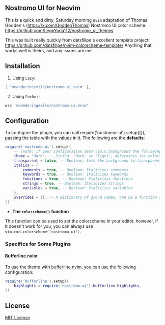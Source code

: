 <h2> Nostromo UI for Neovim </h2>

This is a quick and dirty, Saturday morning `nvim` adaptation of Thomas
Godden's (https://x.com/GoddenThomas) Nostromo UI color scheme:
https://github.com/LegoYoda112/nostromo_ui_themes

This was built really quickly from datsfilipe's excellent template project: https://github.com/datsfilipe/nvim-colorscheme-template/
Anything that works well is theirs, and any issues are me.

## Installation

1. Using `Lazy`:

```lua
{ 'meanderingexile/nostromo-ui.nvim' },
```

2. Using `Packer`:

```lua
use 'meanderingexile/nostromo-ui.nvim'
```

## Configuration

To configure the plugin, you can call require('nostromo-ui').setup({}), passing the table with the values in it. The following are the **defaults**:

```lua
require('nostromo-ui').setup({
    -- (note: if your configuration sets vim.o.background the following option will do nothing!)
    theme = 'dark', -- String: 'dark' or 'light', determines the colorscheme used
    transparent = false, -- Boolean: Sets the background to transparent
    italics = {
        comments = true, -- Boolean: Italicizes comments
        keywords = true, -- Boolean: Italicizes keywords
        functions = true, -- Boolean: Italicizes functions
        strings = true, -- Boolean: Italicizes strings
        variables = true, -- Boolean: Italicizes variables
    },
    overrides = {}, -- A dictionary of group names, can be a function returning a dictionary or a table.
})
```

- **The `colorscheme()` function**

This function can be used to set the colorscheme in your editor, however, if it doesn't work for you, you can always use `vim.cmd.colorscheme('nostromo-ui')`.

### Specifics for Some Plugins

#### Bufferline.nvim

To use the theme with [bufferline.nvim](https://github.com/akinsho/bufferline.nvim), you can use the following configuration:

```lua
require('bufferline').setup({
    highlights = require('nostromo-ui').bufferline.highlights,
})
```

## License

[MIT License](LICENSE)
